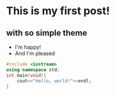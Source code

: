 # This is my first post!
## with so simple theme
- I'm happy!
- And I'm pleased
```cpp
#include <iostream>
using namespace std;
int main(void){
    cout<<"Hello, world!"<<endl;
}
```